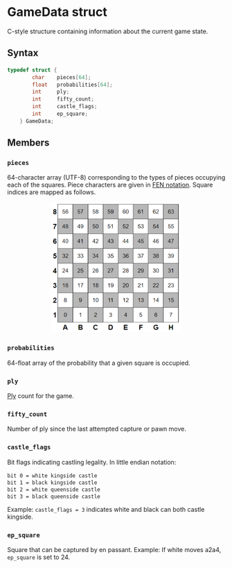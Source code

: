 # GameData struct
C-style structure containing information about the current game state.

## Syntax
```c
typedef struct {
        char    pieces[64];
        float   probabilities[64];
        int     ply;
        int     fifty_count;
        int     castle_flags;
        int     ep_square;
    } GameData;
```

## Members

### ```pieces```
64-character array (UTF-8) corresponding to the types of pieces occupying each of the squares. 
Piece characters are given in [FEN notation](https://en.wikipedia.org/wiki/Forsyth%E2%80%93Edwards_Notation).
Square indices are mapped as follows.
<p align="center">
   <img src="../images/chess_board_indices.png" width="300" height="300">
</p>

### ```probabilities```
64-float array of the probability that a given square is occupied.

### ```ply```
[Ply](https://en.wikipedia.org/wiki/Ply_(game_theory)) count for the game. 

### ```fifty_count```
Number of ply since the last attempted capture or pawn move.

### ```castle_flags```
Bit flags indicating castling legality. In little endian notation:
```
bit 0 = white kingside castle
bit 1 = black kingside castle
bit 2 = white queenside castle
bit 3 = black queenside castle
```
Example: ```castle_flags = 3``` indicates white and black can both castle kingside.

### ```ep_square```
Square that can be captured by en passant.
Example: If white moves a2a4, ```ep_square``` is set to 24.
